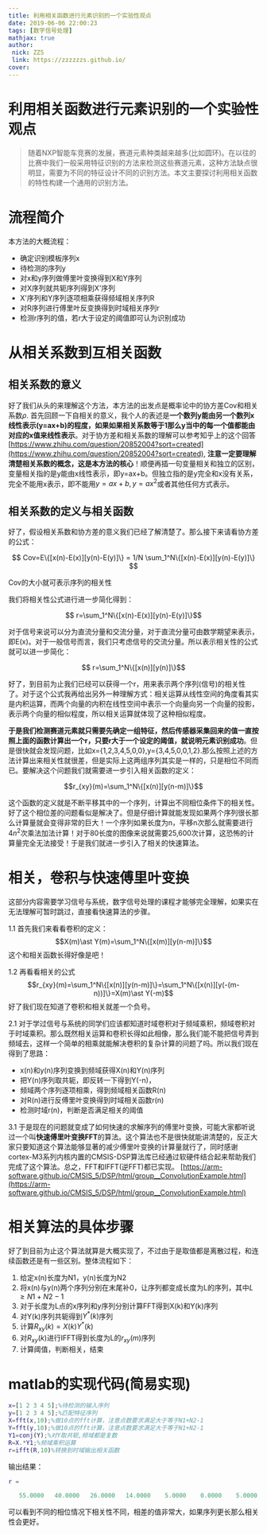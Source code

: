 ```yaml
---
title: 利用相关函数进行元素识别的一个实验性观点
date: 2019-06-06 22:00:23
tags: [数字信号处理]
mathjax: true
author: 
 nick: ZZS
 link: https://zzzzzzs.github.io/
cover:
---
```

# 利用相关函数进行元素识别的一个实验性观点

> 随着NXP智能车竞赛的发展，赛道元素种类越来越多(比如圆环)。在以往的比赛中我们一般采用特征识别的方法来检测这些赛道元素，这种方法缺点很明显，需要为不同的特征设计不同的识别方法。本文主要探讨利用相关函数的特性构建一个通用的识别方法。

# 流程简介
本方法的大概流程：
* 确定识别模板序列x
* 待检测的序列y
* 对x和y序列做傅里叶变换得到X和Y序列
* 对X序列就共轭序列得到X'序列
* X'序列和Y序列逐项相乘获得频域相关序列R
* 对R序列进行傅里叶反变换得到时域相关序列r
* 检测r序列的值，若r大于设定的阈值即可认为识别成功

# 从相关系数到互相关函数
## 相关系数的意义
好了我们从头的来理解这个方法，本方法的出发点是概率论中的协方差Cov和相关系数$\rho$. 首先回顾一下自相关的意义，我个人的表述是**一个数列y能由另一个数列x线性表示(y=ax+b)的程度，如果如果相关系数等于1那么y当中的每一个值都能由对应的x值来线性表示**。对于协方差和相关系数的理解可以参考知乎上的这个回答[https://www.zhihu.com/question/20852004?sort=created](https://www.zhihu.com/question/20852004?sort=created), **注意一定要理解清楚相关系数的概念，这是本方法的核心**！顺便再插一句变量相关和独立的区别，变量相关指的是y能由x线性表示，即y=ax+b。但独立指的是y完全和x没有关系，完全不能用x表示，即不能用$y=ax+b,y=ax^2$或者其他任何方式表示。

## 相关系数的定义与相关函数
好了，假设相关系数和协方差的意义我们已经了解清楚了。那么接下来请看协方差的公式：

$$ Cov=E\{[x(n)-E(x)][y(n)-E(y)]\} = 1/N \sum_1^N\{[x(n)-E(x)][y(n)-E(y)]\} $$

Cov的大小就可表示序列的相关性

我们将相关性公式进行进一步简化得到：

$$ r=\sum_1^N\{[x(n)-E(x)][y(n)-E(y)]\}$$

对于信号来说可以分为直流分量和交流分量，对于直流分量可由数学期望来表示，即E(x)。对于一般信号而言，我们只考虑信号的交流分量。所以表示相关性的公式就可以进一步简化：

$$ r=\sum_1^N\{[x(n)][y(n)]\}$$

好了，到目前为止我们已经可以获得一个r，用来表示两个序列(信号)的相关性了。对于这个公式我再给出另外一种理解方式：相关运算从线性空间的角度看其实是内积运算，而两个向量的内积在线性空间中表示一个向量向另一个向量的投影，表示两个向量的相似程度，所以相关运算就体现了这种相似程度。

**于是我们检测赛道元素就只需要先确定一组特征，然后传感器采集回来的值一直按照上面的函数计算出一个r，只要r大于一个设定的阈值，就说明元素识别成功**。但是很快就会发现问题，比如x={1,2,3,4,5,0,0},y={3,4,5,0,0,1,2}.那么按照上述的方法计算出来相关性就很差，但是实际上这两组序列其实是一样的，只是相位不同而已。要解决这个问题我们就需要进一步引入相关函数的定义：

$$r_{xy}(m)=\sum_1^N\{[x(n)][y(n-m)]\}$$

这个函数的定义就是不断平移其中的一个序列，计算出不同相位条件下的相关性。好了这个相位差的问题看似是解决了。但是仔细计算就能发现如果两个序列很长那么计算量就会变得非常的巨大！一个序列如果长度为n，平移n次那么就需要进行$4n^2$次乘法加法计算！对于80长度的图像来说就需要25,600‬次计算，这恐怖的计算量完全无法接受！于是我们就进一步引入了相关的快速算法。

# 相关，卷积与快速傅里叶变换
这部分内容需要学习信号与系统，数字信号处理的课程才能够完全理解，如果实在无法理解可暂时跳过，直接看快速算法的步骤。

1.1 首先我们来看看卷积的定义：
$$X(m)\ast Y(m)=\sum_1^N\{[x(m)][y(n-m)]\}$$
这个和相关函数长得好像是吧！

1.2 再看看相关的公式
$$r_{xy}(m)=\sum_1^N\{[x(n)][y(n-m)]\}=\sum_1^N\{[x(n)][y(-(m-n))]\}=X(m)\ast Y(-m)$$
好了我们现在知道了卷积和相关就差一个负号。

2.1 对于学过信号与系统的同学们应该都知道时域卷积对于频域乘积，频域卷积对于时域乘积。那么既然相关运算和卷积长得如此相像，那么我们能不能把信号弄到频域去，这样一个简单的相乘就能解决卷积的复杂计算的问题了吗。所以我们现在得到了思路：
* x(n)和y(n)序列变换到频域获得X(n)和Y(n)序列
* 把Y(n)序列取共轭，即反转一下得到Y(-n)，
* 频域两个序列逐项相乘，得到频域相关函数R(n)
* 对R(n)进行反傅里叶变换得到时域相关函数r(n)
* 检测时域r(n)，判断是否满足相关的阈值

3.1 于是现在的问题就变成了如何快速的求解序列的傅里叶变换，可能大家都听说过一个叫**快速傅里叶变换FFT**的算法。这个算法也不是很快就能讲清楚的，反正大家只要知道这个算法能够显著的减少傅里叶变换的计算量就行了，同时感谢cortex-M3系列内核内置的CMSIS-DSP算法库已经通过软硬件结合起来帮助我们完成了这个算法。总之，FFT和IFFT(逆FFT)都已实现。
[https://arm-software.github.io/CMSIS_5/DSP/html/group__ConvolutionExample.html](https://arm-software.github.io/CMSIS_5/DSP/html/group__ConvolutionExample.html)

# 相关算法的具体步骤
好了到目前为止这个算法就算是大概实现了，不过由于是取值都是离散过程，和连续函数还是有一些区别。整体流程如下：

1. 给定x(n)长度为N1，y(n)长度为N2
2. 将x(n)与y(n)两个序列分别在末尾补0，让序列都变成长度为L的序列，其中$L\geq N1+N2-1$
3. 对于长度为L点的x序列和y序列分别计算FFT得到X(k)和Y(k)序列
4. 对Y(k)序列共轭得到$Y^*(k)$序列
5. 计算$R_{xy}(k)=X(k)Y^*(k)$
6. 对$R_{xy}(k)$进行IFFT得到长度为L的$r_{xy}(m)$序列
7. 计算阈值，判断相关，结束

# matlab的实现代码(简易实现)

```matlab
x=[1 2 3 4 5];%待检测的输入序列
y=[1 2 3 4 5];%匹配特征序列
X=fft(x,10);%做10点的fft计算，注意点数要求满足大于等于N1+N2-1
Y=fft(y,10);%做10点的fft计算，注意点数要求满足大于等于N1+N2-1
Y1=conj(Y);%对Y取共轭,频域都是复数
R=X.*Y1;%频域乘积运算
r=ifft(R,10)%转换到时域输出相关函数
```
输出结果：
```matlab
r =

   55.0000   40.0000   26.0000   14.0000    5.0000    0.0000    5.0000   14.0000   26.0000   40.0000
```

可以看到不同的相位情况下相关性不同，相差的值非常大，如果序列更长那么相关性会更好。